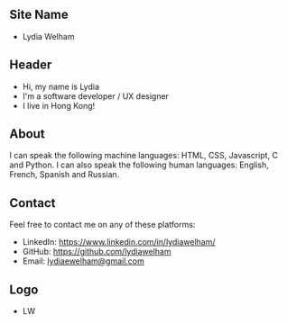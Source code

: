 ## Site Name
- Lydia Welham

## Header
- Hi, my name is Lydia
- I'm a software developer / UX designer
- I live in Hong Kong!

## About
I can speak the following machine languages: HTML, CSS, Javascript, C and Python. I can also speak the following human languages: English, French, Spanish and Russian.

## Contact
Feel free to contact me on any of these platforms:
- LinkedIn: https://www.linkedin.com/in/lydiawelham/
- GitHub: https://github.com/lydiawelham
- Email: lydiaewelham@gmail.com

## Logo
- LW